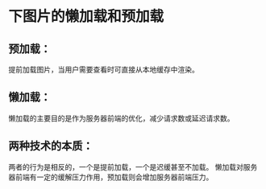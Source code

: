 # 下图片的懒加载和预加载

## 预加载：

提前加载图片，当用户需要查看时可直接从本地缓存中渲染。

## 懒加载：

懒加载的主要目的是作为服务器前端的优化，减少请求数或延迟请求数。

## 两种技术的本质：

两者的行为是相反的，一个是提前加载，一个是迟缓甚至不加载。
懒加载对服务器前端有一定的缓解压力作用，预加载则会增加服务器前端压力。
